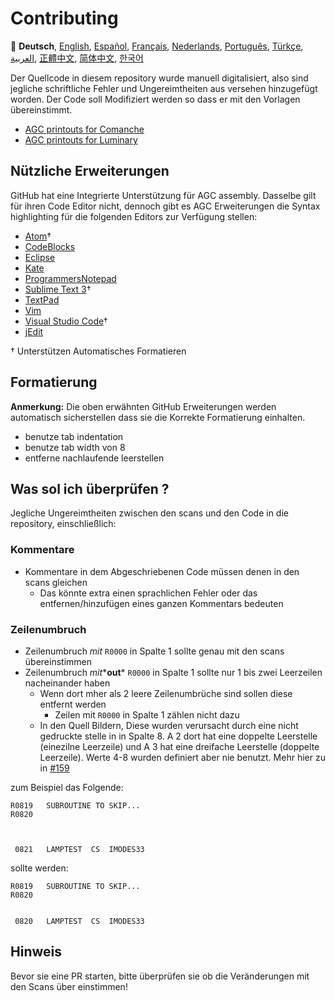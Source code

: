 # Contributing

:crossed_flags:
**Deutsch**,
[English][EN],
[Español][ES],
[Français][FR],
[Nederlands][NL],
[Português][PT_BR],
[Türkçe][TR],
[العربية][AR],
[正體中文][ZH_TW],
[简体中文][ZH_CN],
[한국어][KO_KR]

[AR]:CONTRIBUTING.ar.md
[EN]:CONTRIBUTING.md
[ES]:CONTRIBUTING.es.md
[FR]:CONTRIBUTING.fr.md
[KO_KR]:CONTRIBUTING.ko_kr.md
[NL]:CONTRIBUTING.nl.md
[PT_BR]:CONTRIBUTING.pt_br.md
[TR]:CONTRIBUTING.tr.md
[ZH_CN]:CONTRIBUTING.zh_cn.md
[ZH_TW]:CONTRIBUTING.zh_tw.md

Der Quellcode in diesem repository wurde manuell digitalisiert, also sind jegliche schriftliche Fehler und Ungereimtheiten aus versehen hinzugefügt worden. Der Code soll Modifiziert werden so dass er mit den Vorlagen übereinstimmt. 

* [AGC printouts for Comanche][8]
* [AGC printouts for Luminary][9]

## Nützliche Erweiterungen

GitHub hat eine Integrierte Unterstützung für AGC assembly. Dasselbe gilt für ihren Code Editor nicht, dennoch gibt es AGC Erweiterungen die Syntax highlighting für die folgenden Editors zur Verfügung stellen: 
- [Atom][Atom]†
- [CodeBlocks][CodeBlocks]
- [Eclipse][Eclipse]
- [Kate][Kate]
- [ProgrammersNotepad][ProgrammersNotepad]
- [Sublime Text 3][Sublime Text]†
- [TextPad][TextPad]
- [Vim][Vim]
- [Visual Studio Code][VisualStudioCode]†
- [jEdit][jEdit]

† Unterstützen Automatisches Formatieren  

[Atom]:https://github.com/Alhadis/language-agc
[CodeBlocks]:https://github.com/virtualagc/virtualagc/tree/master/Contributed/SyntaxHighlight/CodeBlocks
[Eclipse]:https://github.com/virtualagc/virtualagc/tree/master/Contributed/SyntaxHighlight/Eclipse
[Kate]:https://github.com/virtualagc/virtualagc/tree/master/Contributed/SyntaxHighlight/Kate
[ProgrammersNotepad]:https://github.com/virtualagc/virtualagc/tree/master/Contributed/SyntaxHighlight/ProgrammersNotepad
[Sublime Text]:https://github.com/jimlawton/AGC-Assembly
[TextPad]:https://github.com/virtualagc/virtualagc/tree/master/Contributed/SyntaxHighlight/TextPad
[Vim]:https://github.com/wsdjeg/vim-assembly
[VisualStudioCode]:https://github.com/wopian/agc-assembly
[jEdit]:https://github.com/virtualagc/virtualagc/tree/master/Contributed/SyntaxHighlight/jEdit

## Formatierung  
**Anmerkung:** Die oben erwähnten GitHub Erweiterungen werden automatisch sicherstellen dass sie die Korrekte Formatierung einhalten.

- benutze tab indentation
- benutze tab width von 8
- entferne nachlaufende leerstellen 

## Was sol ich überprüfen  ?
Jegliche Ungereimtheiten zwischen den scans und den Code in die repository, einschließlich: 

### Kommentare 
- Kommentare in dem Abgeschriebenen Code müssen denen in den scans gleichen
  - Das könnte extra einen sprachlichen Fehler oder das entfernen/hinzufügen eines ganzen Kommentars bedeuten 
  
### Zeilenumbruch
- Zeilenumbruch *mit* `R0000` in Spalte 1 sollte genau mit den scans übereinstimmen 
- Zeilenumbruch *mit**__out__* `R0000` in Spalte 1 sollte nur 1 bis zwei Leerzeilen nacheinander haben
  - Wenn dort mher als 2 leere Zeilenumbrüche sind sollen diese entfernt werden
    - Zeilen mit `R0000` in Spalte 1 zählen nicht dazu 
  - In den Quell Bildern, Diese wurden verursacht durch eine nicht gedruckte stelle in in Spalte 8. A 2 dort hat eine doppelte Leerstelle (einezilne Leerzeile) und A 3 hat eine dreifache Leerstelle (doppelte Leerzeile). Werte 4-8 wurden definiert aber nie benutzt. Mehr hier zu in [#159][7] 
  
zum Beispiel das Folgende:
```plain
R0819   SUBROUTINE TO SKIP...
R0820



 0821   LAMPTEST  CS  IMODES33
```
sollte werden:
```plain
R0819   SUBROUTINE TO SKIP...
R0820


 0820   LAMPTEST  CS  IMODES33
```

## Hinweis

Bevor sie eine PR starten, bitte überprüfen sie ob die Veränderungen mit den Scans über einstimmen!

[0]:https://github.com/chrislgarry/Apollo-11/pull/new/master
[1]:http://www.ibiblio.org/apollo/ScansForConversion/Luminary099/
[2]:http://www.ibiblio.org/apollo/ScansForConversion/Comanche055/
[6]:https://github.com/wopian/agc-assembly#user-settings
[7]:https://github.com/chrislgarry/Apollo-11/issues/159
[8]:http://www.ibiblio.org/apollo/ScansForConversion/Comanche055/
[9]:http://www.ibiblio.org/apollo/ScansForConversion/Luminary099/
[10]:https://github.com/chrislgarry/Apollo-11/pull/316#pullrequestreview-102892741


